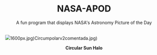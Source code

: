 <div align="center">
  <h1>
    NASA-APOD
  </h1>
</div>
  
<div align="center">
  A fun program that displays NASA's Astronomy Picture of the Day
</div>

<br>

![](https://apod.nasa.gov/apod/image/2310/Vincenzo_Mirabella_20210529_134459.jpg)1600px.jpg)Circumpolarv2comentada.jpg)

<p align = "center">
  <b>Circular Sun Halo</b>
</p>
